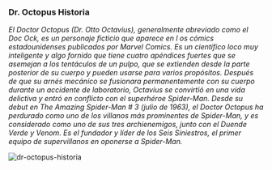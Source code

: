 ### Dr. Octopus Historia

_El Doctor Octopus (Dr. Otto Octavius), generalmente abreviado como el Doc Ock, es un personaje ficticio que aparece en l
os cómics estadounidenses publicados por Marvel Comics. Es un científico loco muy inteligente y algo fornido que tiene cuatro apéndices fuertes que se asemejan a los tentáculos de un pulpo, que se extienden desde la parte posterior de su cuerpo y pueden usarse para varios propósitos. Después de que su arnés mecánico se fusionara permanentemente con su cuerpo durante un accidente de laboratorio, Octavius se convirtió en una vida delictiva y entró en conflicto con el superhéroe Spider-Man. Desde su debut en The Amazing Spider-Man # 3 (julio de 1963), el Doctor Octopus ha perdurado como uno de los villanos más prominentes de Spider-Man, y es considerado como uno de sus tres archienemigos, junto con el Duende Verde y Venom. Es el fundador y líder de los Seis Siniestros, el primer equipo de supervillanos en oponerse a Spider-Man._


![dr-octopus-historia](https://upload.wikimedia.org/wikipedia/en/b/bc/Dr._Octopus_Marvel.jpg)
